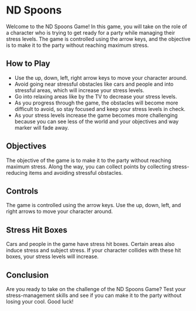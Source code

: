 # ND Spoons

Welcome to the ND Spoons Game! In this game, you will take on the role of a character who is trying to get ready for a party while managing their stress levels. The game is controlled using the arrow keys, and the objective is to make it to the party without reaching maximum stress.

## How to Play

- Use the up, down, left, right arrow keys to move your character around.
- Avoid going near stressful obstacles like cars and people and into stressful areas, which will increase your stress levels.
- Go into relaxing areas like by the TV to decrease your stress levels.
- As you progress through the game, the obstacles will become more difficult to avoid, so stay focused and keep your stress levels in check.
- As your stress levels increase the game becomes more challenging because you can see less of the world and your objectives and way marker will fade away.

## Objectives

The objective of the game is to make it to the party without reaching maximum stress. Along the way, you can collect points by collecting stress-reducing items and avoiding stressful obstacles.

## Controls

The game is controlled using the arrow keys. Use the up, down, left, and right arrows to move your character around.

## Stress Hit Boxes

Cars and people in the game have stress hit boxes. Certain areas also induce stress and subject stress. If your character collides with these hit boxes, your stress levels will increase.

## Conclusion

Are you ready to take on the challenge of the ND Spoons Game? Test your stress-management skills and see if you can make it to the party without losing your cool. Good luck!

